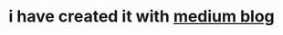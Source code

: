 # i have created it with [medium blog](https://medium.com/readytowork-org/simple-restful-api-with-golang-using-gorm-and-gin-3e43d8e2dee1)